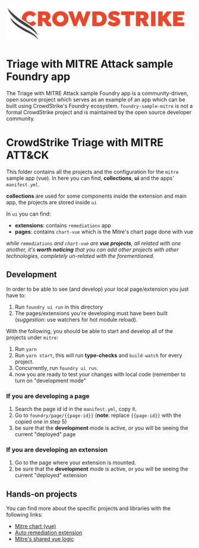 ![CrowdStrike Falcon](/docs/asset/cs-logo.png?raw=true)

# Triage with MITRE Attack sample Foundry app

The Triage with MITRE Attack sample Foundry app is a community-driven, open source project which serves as an example of an app which can be built using CrowdStrike's Foundry ecosystem.
`foundry-sample-mitre` is not a formal CrowdStrike project and is maintained by the open source developer community.

# CrowdStrike Triage with MITRE ATT&CK

This folder contains all the projects and the configuration for the `mitre` sample app (vue).
In here you can find, **collections**, **ui** and the apps' `manifest.yml`.

**collections** are used for some components inside the extension and main app, the projects are stored inside `ui`

In `ui` you can find:

- **extensions**: contains `remediations` app
- **pages**: contains `chart-vue` which is the Mitre's chart page done with vue

_while `remediations` and `chart-vue` are **vue projects**, all related with one another, it's **worth noticing** that you can add other projects with other technologies, completely un-related with the forementioned._

## Development

In order to be able to see (and develop) your local page/extension you just have to:

1. Run `foundry ui run` in this directory
2. The pages/extensions you're developing must have been built (_suggestion:_ use watchers for hot module reload).

With the following, you should be able to start and develop all of the projects under `mitre`:

1. Run `yarn`
2. Run `yarn start`, this will run **type-checks** and `build-watch` for every project.
3. Concurrently, run `foundry ui run`.
4. now you are ready to test your changes with local code (remember to turn on "development mode"

### If you are developing a page

1. Search the page id id in the `manifest.yml`, copy it.
2. Go to `foundry/page/{{page-id}}` (**note**: replace `{{page-id}}` with the copied one in step 5)
3. be sure that the **development** mode is active, or you will be seeing the current "deployed" page

### If you are developing an extension

1. Go to the page where your extension is mounted.
2. be sure that the **development** mode is active, or you will be seeing the current "deployed" extension

## Hands-on projects

You can find more about the specific projects and libraries with the following links:

- [Mitre chart (vue)](./ui//pages/chart-vue/README.md)
- [Auto remediation extension](./ui/extensions/remediations/README.md)
- [Mitre's shared vue logic](./ui/shared/mitre-vue/README.md)
